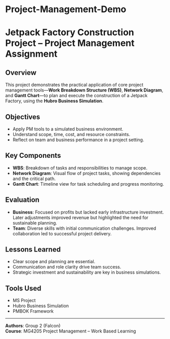 # Project-Management-Demo
# Jetpack Factory Construction Project – Project Management Assignment

## Overview
This project demonstrates the practical application of core project management tools—**Work Breakdown Structure (WBS)**, **Network Diagram**, and **Gantt Chart**—to plan and execute the construction of a Jetpack Factory, using the **Hubro Business Simulation**.

## Objectives
- Apply PM tools to a simulated business environment.
- Understand scope, time, cost, and resource constraints.
- Reflect on team and business performance in a project setting.

## Key Components
- **WBS**: Breakdown of tasks and responsibilities to manage scope.
- **Network Diagram**: Visual flow of project tasks, showing dependencies and the critical path.
- **Gantt Chart**: Timeline view for task scheduling and progress monitoring.

## Evaluation
- **Business**: Focused on profits but lacked early infrastructure investment. Later adjustments improved revenue but highlighted the need for sustainable planning.
- **Team**: Diverse skills with initial communication challenges. Improved collaboration led to successful project delivery.

## Lessons Learned
- Clear scope and planning are essential.
- Communication and role clarity drive team success.
- Strategic investment and sustainability are key in business simulations.

## Tools Used
- MS Project
- Hubro Business Simulation
- PMBOK Framework

---

**Authors**: Group 2 (Falcon)  
**Course**: MG4205 Project Management – Work Based Learning
